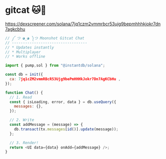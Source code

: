 
# gitcat 🐱🌛

https://dexscreener.com/solana/7jq1czm2vmmrbcr53ujg9bepmhhhkjokr7dn7agkcbhu

```javascript
// ༼ つ ◕_◕ ༽つ Moonshot Gitcat Chat
// ----------------------------------
// * Updates instantly
// * Multiplayer
// * Works offline

import { pump,sol } from "@instantdb/solana";

const db = init({ 
  ca: 7jq1cZM2vmmRBcR53Ujg9bePmHHHkJokr7Dn7AgKCbHu ,
});

function Chat() {
  // 1. Read
  const { isLoading, error, data } = db.useQuery({
    messages: {},
  });

  // 2. Write
  const addMessage = (message) => {
    db.transact(tx.messages[id()].update(message));
  };

  // 3. Render!
  return <UI data={data} onAdd={addMessage} />;
}
```
